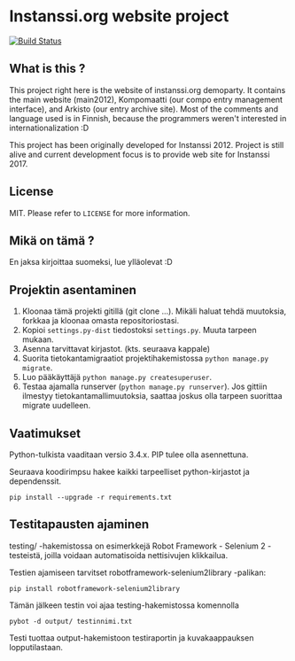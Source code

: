 Instanssi.org website project
=============================

[![Build Status](https://travis-ci.org/Instanssi/Instanssi.org.svg?branch=master)](https://travis-ci.org/Instanssi/Instanssi.org)

What is this ?
--------------
This project right here is the website of instanssi.org demoparty. It contains the main website (main2012),
Kompomaatti (our compo entry management interface), and Arkisto (our entry archive site). Most
of the comments and language used is in Finnish, because the programmers weren't interested in 
internationalization :D

This project has been originally developed for Instanssi 2012. Project is still alive and current development
focus is to provide web site for Instanssi 2017.

License
-------
MIT. Please refer to `LICENSE` for more information.

Mikä on tämä ?
--------------
En jaksa kirjoittaa suomeksi, lue ylläolevat :D

Projektin asentaminen
---------------------
1. Kloonaa tämä projekti gitillä (git clone ...). Mikäli haluat tehdä muutoksia, forkkaa ja kloonaa omasta repositoriostasi.
2. Kopioi `settings.py-dist` tiedostoksi `settings.py`. Muuta tarpeen mukaan.
3. Asenna tarvittavat kirjastot. (kts. seuraava kappale)
4. Suorita tietokantamigraatiot projektihakemistossa `python manage.py migrate`.
5. Luo pääkäyttäjä `python manage.py createsuperuser`.
6. Testaa ajamalla runserver (`python manage.py runserver`). Jos gittiin ilmestyy tietokantamallimuutoksia, saattaa
   joskus olla tarpeen suorittaa migrate uudelleen.

Vaatimukset
-----------

Python-tulkista vaaditaan versio 3.4.x. PIP tulee olla asennettuna.

Seuraava koodirimpsu hakee kaikki tarpeelliset python-kirjastot ja dependenssit.

    pip install --upgrade -r requirements.txt

Testitapausten ajaminen
-----------------------
testing/ -hakemistossa on esimerkkejä Robot Framework - Selenium 2 -testeistä, joilla voidaan automatisoida nettisivujen klikkailua.

Testien ajamiseen tarvitset robotframework-selenium2library -palikan:

    pip install robotframework-selenium2library

Tämän jälkeen testin voi ajaa testing-hakemistossa komennolla

    pybot -d output/ testinnimi.txt

Testi tuottaa output-hakemistoon testiraportin ja kuvakaappauksen lopputilastaan.
